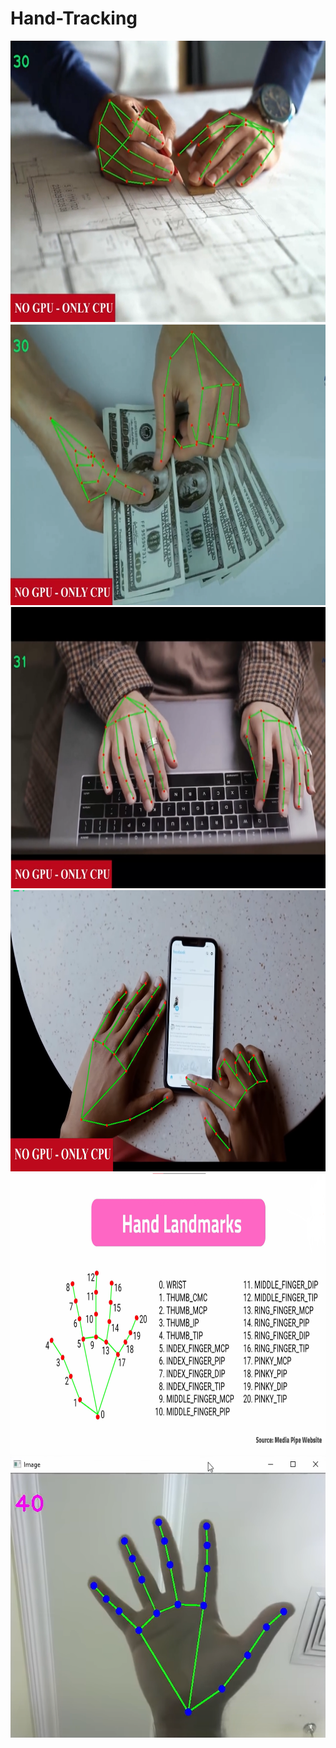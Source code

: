 # Hand-Tracking

<div align="center">
  <img src="./Image/1.png" height="450" width="780"><br>
  <img src="./Image/2.png" height="450" width="780"><br>
  <img src="./Image/3.png" height="450" width="780"><br>
  <img src="./Image/4.png" height="450" width="780"><br>
  <img src="./Image/5.png" height="450" width="780"><br>
  <img src="./Image/6.png" height="450" width="780">
</div>
